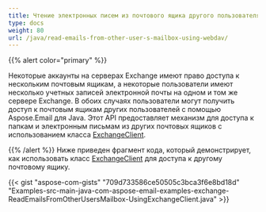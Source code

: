 ```yaml
---
title: Чтение электронных писем из почтового ящика другого пользователя с использованием WebDav
type: docs
weight: 80
url: /java/read-emails-from-other-user-s-mailbox-using-webdav/
---
```


{{% alert color="primary" %}} 

Некоторые аккаунты на серверах Exchange имеют право доступа к нескольким почтовым ящикам, а некоторые пользователи имеют несколько учетных записей электронной почты на одном и том же сервере Exchange. В обоих случаях пользователи могут получить доступ к почтовым ящикам других пользователей с помощью Aspose.Email для Java. Этот API предоставляет механизм для доступа к папкам и электронным письмам из других почтовых ящиков с использованием класса [ExchangeClient](https://apireference.aspose.com/email/java/com.aspose.email/exchangeclient).

{{% /alert %}} 
Ниже приведен фрагмент кода, который демонстрирует, как использовать класс [ExchangeClient](https://apireference.aspose.com/email/java/com.aspose.email/exchangeclient) для доступа к другому почтовому ящику.

{{< gist "aspose-com-gists" "709d733586ce50505c3bca3f6e8bd18d" "Examples-src-main-java-com-aspose-email-examples-exchange-ReadEmailsFromOtherUsersMailbox-UsingExchangeClient.java" >}}